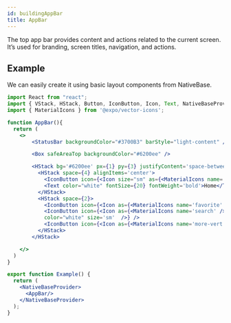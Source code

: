 ```yaml
---
id: buildingAppBar
title: AppBar
---
```


The top app bar provides content and actions related to the current screen. It’s used for branding, screen titles, navigation, and actions.

## Example

We can easily create it using basic layout components from NativeBase.

```jsx isLive=true
import React from "react";
import { VStack, HStack, Button, IconButton, Icon, Text, NativeBaseProvider, Center, Box, StatusBar } from "native-base";
import { MaterialIcons } from '@expo/vector-icons';

function AppBar(){
  return (
    <>
        <StatusBar backgroundColor="#3700B3" barStyle="light-content" />

        <Box safeAreaTop backgroundColor="#6200ee" />

        <HStack bg='#6200ee' px={1} py={3} justifyContent='space-between' alignItems='center'>
          <HStack space={4} alignItems='center'>
            <IconButton icon={<Icon size="sm" as={<MaterialIcons name='menu' />} color="white" />} />
            <Text color="white" fontSize={20} fontWeight='bold'>Home</Text>
          </HStack>
          <HStack space={2}>
            <IconButton icon={<Icon as={<MaterialIcons name='favorite' />} size='sm' color="white" />} />
            <IconButton icon={<Icon as={<MaterialIcons name='search' />}
            color="white" size='sm'  />} />
            <IconButton icon={<Icon as={<MaterialIcons name='more-vert' />} size='sm' color="white" />} />
          </HStack>
        </HStack>

    </>
  )
}

export function Example() {
  return (
    <NativeBaseProvider>
      <AppBar/>
    </NativeBaseProvider>
  );
}
```
